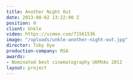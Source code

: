 ```yaml
---
title: Another Night Out
date: 2013-08-02 13:22:00 Z
position: 0
client: Unkle
video: https://vimeo.com/71561536
image: "/uploads/unkle-another-night-out.jpg"
director: Toby Dye
production-company: RSA
awards:
- Nominated best cinematography UKMVAs 2012
layout: project
---
```


